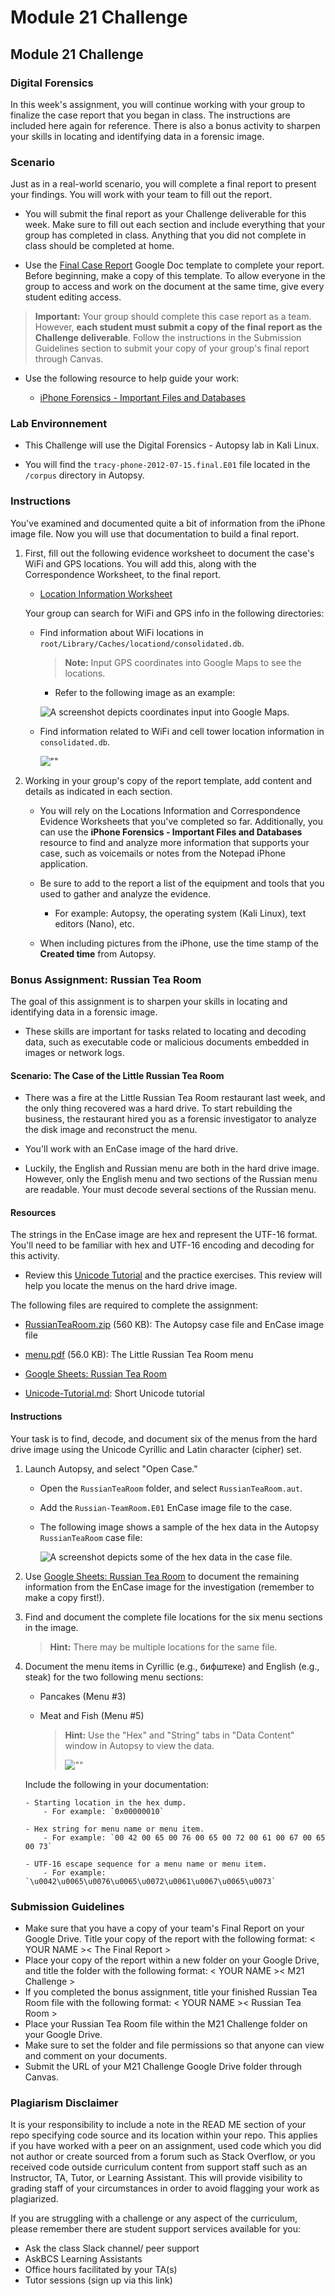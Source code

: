 # Module 21 Challenge

## Module 21 Challenge <assignment>

### Digital Forensics

In this week's assignment, you will continue working with your group to finalize the case report that you began in class. The instructions are included here again for reference. There is also a bonus activity to sharpen your skills in locating and identifying data in a forensic image.

### Scenario

Just as in a real-world scenario, you will complete a final report to present your findings. You will work with your team to fill out the report.

 - You will submit the final report as your Challenge deliverable for this week. Make sure to fill out each section and include everything that your group has completed in class. Anything that you did not complete in class should be completed at home.

 - Use the [Final Case Report](https://docs.google.com/document/d/1H528_nPqhfp_eOCzvyviwx5U3M1NiPTGtIFaoQoANbY/edit?usp=sharing) Google Doc template to complete your report. Before beginning, make a copy of this template. To allow everyone in the group to access and work on the document at the same time, give every student editing access. 
 
 > **Important:** Your group should complete this case report as a team. However, **each student must submit a copy of the final report as the Challenge deliverable**. Follow the instructions in the Submission Guidelines section to submit your copy of your group's final report through Canvas.

 - Use the following resource to help guide your work:

     - [iPhone Forensics - Important Files and Databases](https://docs.google.com/document/d/10CWGqTvu09mrSn7Tg7xoKNWBrjeW1wCmXoqB58xYr0k/edit?usp=sharing)

### Lab Environnement

- This Challenge will use the Digital Forensics - Autopsy lab in Kali Linux.

- You will find the `tracy-phone-2012-07-15.final.E01` file located in the `/corpus` directory in Autopsy.



### Instructions

You've examined and documented quite a bit of information from the iPhone image file. Now you will use that documentation to build a final report.

1. First, fill out the following evidence worksheet to document the case's WiFi and GPS locations. You will add this, along with the Correspondence Worksheet, to the final report.

    - [Location Information Worksheet](https://docs.google.com/document/d/19ckQwWc2iPh7qzKVDnBAKoBS-DpVBCb2cFfAbLNrULk/edit?usp=sharing)

    Your group can search for WiFi and GPS info in the following directories:

     - Find information about WiFi locations in `root/Library/Caches/locationd/consolidated.db`.

       > **Note:** Input GPS coordinates into Google Maps to see the locations.

       - Refer to the following image as an example:

       ![A screenshot depicts coordinates input into Google Maps.](assets/challenge/Google-GPS.png)

     - Find information related to WiFi and cell tower location information in `consolidated.db`.

        ![""](assets/challenge/WiFi_Cell.png)

2. Working in your group's copy of the report template, add content and details as indicated in each section.

   - You will rely on the Locations Information and Correspondence Evidence Worksheets that you've completed so far. Additionally, you can use the **iPhone Forensics - Important Files and Databases** resource to find and analyze more information that supports your case, such as voicemails or notes from the Notepad iPhone application.

   - Be sure to add to the report a list of the equipment and tools that you used to gather and analyze the evidence.

      - For example: Autopsy, the operating system (Kali Linux), text editors (Nano), etc.

   - When including pictures from the iPhone, use the time stamp of the **Created time** from Autopsy. 

### Bonus Assignment: Russian Tea Room

The goal of this assignment is to sharpen your skills in locating and identifying data in a forensic image.

- These skills are important for tasks related to locating and decoding data, such as executable code or malicious documents embedded in images or network logs.

#### Scenario: The Case of the Little Russian Tea Room

- There was a fire at the Little Russian Tea Room restaurant last week, and the only thing recovered was a hard drive. To start rebuilding the business, the restaurant hired you as a forensic investigator to analyze the disk image and reconstruct the menu.

- You'll work with an EnCase image of the hard drive.

- Luckily, the English and Russian menu are both in the hard drive image. However, only the English menu and two sections of the Russian menu are readable. Your must decode several sections of the Russian menu.

#### Resources

The strings in the EnCase image are hex and represent the UTF-16 format. You'll need to be familiar with hex and UTF-16 encoding and decoding for this activity.

  - Review this [Unicode Tutorial](https://docs.google.com/document/d/1f39Qp96t6N8eFmRipesUusw2sIfGXZv_rqEoR0byp_4/edit?usp=sharing) and the practice exercises. This review will help you locate the menus on the hard drive image.                                      

The following files are required to complete the assignment:

   - [RussianTeaRoom.zip](https://drive.google.com/file/d/1JlKMetFwyvQNVl0zpNO_O8A90KWyfJH2/view?usp=sharing) (560 KB): The Autopsy case file and EnCase image file

   - [menu.pdf](https://drive.google.com/file/d/1kXw3IoZKISAfAhsLiT7jiSnW0hK8aQoI/view?usp=sharing) (56.0 KB): The Little Russian Tea Room menu

   - [Google Sheets: Russian Tea Room](https://docs.google.com/spreadsheets/d/1GeibalvCi0jnUKay82dSne9V9kdEuUNyOxpaAEBABiU/edit?usp=sharing)

   - [Unicode-Tutorial.md](https://docs.google.com/document/d/1f39Qp96t6N8eFmRipesUusw2sIfGXZv_rqEoR0byp_4/edit?usp=sharing): Short Unicode tutorial


#### Instructions

Your task is to find, decode, and document six of the menus from the hard drive image using the Unicode Cyrillic and Latin character (cipher) set.

1. Launch Autopsy, and select "Open Case."

   - Open the `RussianTeaRoom` folder, and select `RussianTeaRoom.aut`.

    - Add the `Russian-TeamRoom.E01` EnCase image file to the case.

   - The following image shows a sample of the hex data in the Autopsy `RussianTeaRoom` case file:

     ![A screenshot depicts some of the hex data in the case file.](assets/challenge/hex-data.png)

2. Use [Google Sheets: Russian Tea Room](https://docs.google.com/spreadsheets/d/1GeibalvCi0jnUKay82dSne9V9kdEuUNyOxpaAEBABiU/edit?usp=sharing) to document the remaining information from the EnCase image for the investigation (remember to make a copy first!).

3. Find and document the complete file locations for the six menu sections in the image.

    > **Hint:** There may be multiple locations for the same file.

4. Document the menu items in Cyrillic (e.g., бифштеке) and English (e.g., steak) for the two following menu sections:

    - Pancakes (Menu #3)

    - Meat and Fish (Menu #5)

       > **Hint:** Use the "Hex" and "String" tabs in "Data Content" window in Autopsy to view the data.
       >
       > ![""](assets/challenge/string-dump.png)

    Include the following in your documentation:

       - Starting location in the hex dump.
           - For example: `0x00000010`

       - Hex string for menu name or menu item.
           - For example: `00 42 00 65 00 76 00 65 00 72 00 61 00 67 00 65 00 73`

       - UTF-16 escape sequence for a menu name or menu item.
           - For example: `\u0042\u0065\u0076\u0065\u0072\u0061\u0067\u0065\u0073`

### Submission Guidelines

* Make sure that you have a copy of your team's Final Report on your Google Drive. Title your copy of the report with the following format: < YOUR NAME >< The Final Report >
* Place your copy of the report within a new folder on your Google Drive, and title the folder with the following format: < YOUR NAME >< M21 Challenge > 
* If you completed the bonus assignment, title your finished Russian Tea Room file with the following format: < YOUR NAME >< Russian Tea Room >
* Place your Russian Tea Room file within the M21 Challenge folder on your Google Drive.
* Make sure to set the folder and file permissions so that anyone can view and comment on your documents.
* Submit the URL of your M21 Challenge Google Drive folder through Canvas.

### Plagiarism Disclaimer

It is your responsibility to include a note in the READ ME section of your repo specifying code source and its location within your repo. This applies if you have worked with a peer on an assignment, used code which you did not author or create sourced from a forum such as Stack Overflow, or you received code outside curriculum content from support staff such as an Instructor, TA, Tutor, or Learning Assistant. This will provide visibility to grading staff of your circumstances in order to avoid flagging your work as plagiarized.

If you are struggling with a challenge or any aspect of the curriculum, please remember there are student support services available for you:

* Ask the class Slack channel/ peer support
* AskBCS Learning Assistants 
* Office hours facilitated by your TA(s)
* Tutor sessions (sign up via this link)